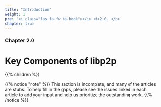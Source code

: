 ```yaml
---
title: "Introduction"
weight: 1
pre: '<i class="fas fa-fw fa-book"></i> <b>2.0. </b>'
chapter: true
---
```


### Chapter 2.0

# Key Components of libp2p

{{% children %}}

{{% notice "note" %}}
This section is incomplete, and many of the articles are stubs. To help fill in
the gaps, please see the issues linked in each article to add your input and
help us prioritize the outstanding work.
{{% /notice %}}
